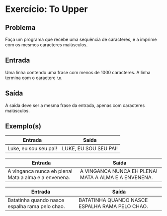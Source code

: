 Exercício: To Upper
===================


Problema
--------

Faça um programa que recebe uma sequência de caracteres, e a imprime com os mesmos caracteres maiúsculos.


Entrada
-------

Uma linha contendo uma frase com menos de 1000 caracteres. A linha termina com o caractere `\n`.


Saída
-----

A saída deve ser a mesma frase da entrada, apenas com caracteres maiúsculos.


Exemplo(s)
----------

| Entrada               | Saída                 |
|-----------------------|-----------------------|
| Luke, eu sou seu pai! | LUKE, EU SOU SEU PAI! |

| Entrada                                              | Saída                                                |
|------------------------------------------------------|------------------------------------------------------|
| A vinganca nunca eh plena! Mata a alma e a envenena. | A VINGANCA NUNCA EH PLENA! MATA A ALMA E A ENVENENA. |

| Entrada                                        | Saída                                          |
|------------------------------------------------|------------------------------------------------|
| Batatinha quando nasce espalha rama pelo chao. | BATATINHA QUANDO NASCE ESPALHA RAMA PELO CHAO. |
